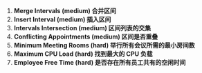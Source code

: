 1. **Merge Intervals (medium) 合并区间**
2. **Insert Interval (medium) 插入区间**
3. **Intervals Intersection (medium) 区间列表的交集**
4. **Conflicting Appointments (medium) 区间是否重叠**
5. **Minimum Meeting Rooms (hard) 举行所有会议所需的最小房间数**
6. **Maximum CPU Load (hard) 找到最大的 CPU 负载**
7. **Employee Free Time (hard) 是否存在所有员工共有的空闲时间**
